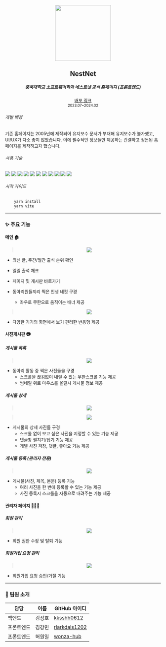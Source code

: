 <div align="center">
<img src="https://github.com/user-attachments/assets/ca2219a0-73f3-4eee-bd4c-47b2d178e1f9" width="180px"/>
</div>

<div align="center">
<h2>
NestNet
</h2>
<h5>
충북대학교 소프트웨어학과 네스트넷 공식 홈페이지 (프론트엔드)
</h5>
<a href="https://nnet.cbnu.ac.kr/">배포 링크</a>
<br />
<small>
2023.07~2024.02
</small>
</div>

###### 개발 배경

기존 홈페이지는 2005년에 제작되어 유지보수 문서가 부재해 유지보수가 불가했고, UI/UX가 다소 좋지 않았습니다. 이에 필수적인 정보들만 제공하는 간결하고 정돈된 홈페이지를 제작하고자 했습니다.

###### 사용 기술

<div>
<img src="https://img.shields.io/badge/Html-E34F26?style=for-the-badge&logo=Html5&logoColor=white">
<img src="https://img.shields.io/badge/Css-1572B6?style=for-the-badge&logo=Css3&logoColor=white">
<img src="https://img.shields.io/badge/Tailwind%20Css-06B6D4?style=for-the-badge&logo=TailwindCSS&logoColor=white">
<img src="https://img.shields.io/badge/typescript-%23007ACC.svg?style=for-the-badge&logo=typescript&logoColor=white">
<img src="https://img.shields.io/badge/JavaScript-F7DF1E?style=for-the-badge&logo=JavaScript&logoColor=white">
<img src="https://img.shields.io/badge/React-61DAFB?style=for-the-badge&logo=React&logoColor=white">
<img src="https://img.shields.io/badge/React_Router-CA4245?style=for-the-badge&logo=react-router&logoColor=white">
<img src="https://img.shields.io/badge/-React%20Query-FF4154?style=for-the-badge&logo=react%20query&logoColor=white">
<img src="https://img.shields.io/badge/React%20Hook%20Form-%23EC5990.svg?style=for-the-badge&logo=reacthookform&logoColor=white">
<img src="https://img.shields.io/badge/vite-%23646CFF.svg?style=for-the-badge&logo=vite&logoColor=white">
<img src="https://img.shields.io/badge/docker-%230db7ed.svg?style=for-the-badge&logo=docker&logoColor=white">
</div>

###### 시작 가이드

```bash
    yarn install
    yarn vite
```

---

### ✨ 주요 기능

#### 메인 🏠

> <p align="center">
> <img src="https://github.com/user-attachments/assets/e360e432-7c2a-4ed5-aabc-176f6021c555">
> </p>

- 최신 글, 주간/월간 출석 순위 확인
- 일일 출석 체크
- 페이지 및 게시판 바로가기
- 동아리원들끼리 찍은 인생 네컷 구경

  - 좌우로 무한으로 움직이는 배너 제공

> <p align="center">
> <img src="https://github.com/user-attachments/assets/cd24b03b-4dab-4ac2-88c2-d5923c179720">
> </p>

- 다양한 기기의 화면에서 보기 편리한 반응형 제공

#### 사진게시판 📷

##### 게시물 목록

> <p align="center">
> <img src="https://github.com/user-attachments/assets/9356f246-9eba-42ef-9f94-e202d44105d6">
> </p>

- 동아리 활동 중 찍은 사진들을 구경
  - 스크롤을 끊김없이 내릴 수 있는 무한스크롤 기능 제공
  - 썸네일 위로 마우스를 올릴시 게시물 정보 제공

##### 게시물 상세

> <p align="center">
> <img src="https://github.com/user-attachments/assets/910cfb63-67b1-4214-ab28-5ebef2e45f99">
> </p>

> <p align="center">
> <img src="https://github.com/user-attachments/assets/8c0c4d87-7928-4583-b62e-97a87cd701f6">
> </p>

- 게시물의 상세 사진들 구경
  - 스크롤 없이 보고 싶은 사진을 지정할 수 있는 기능 제공
  - 댓글창 펼치기/접기 기능 제공
  - 개별 사진 저장, 댓글, 좋아요 기능 제공

##### 게시물 등록 (관리자 전용)

> <p align="center">
> <img src="https://github.com/user-attachments/assets/32e5041f-87d4-4155-b2d5-070a98c486cb">
> </p>

- 게시물(사진, 제목, 본문) 등록 기능
  - 여러 사진을 한 번에 등록할 수 있는 기능 제공
  - 사진 등록시 스크롤을 자동으로 내려주는 기능 제공

#### 관리자 페이지 👨🏻‍💻

##### 회원 관리

> <p align="center">
> <img src="https://github.com/user-attachments/assets/dafa9c55-c7dd-48ea-9fe1-199980df6575">
> </p>

- 회원 권한 수정 및 탈퇴 기능

##### 회원가입 요청 관리

> <p align="center">
> <img src="https://github.com/user-attachments/assets/2405a65d-30c7-4655-9537-dd0e56f58176">
> </p>

- 회원가입 요청 승인/거절 기능

---

### 🤝 팀원 소개

| 담당       | 이름   | GitHub 아이디                                     |
| ---------- | ------ | ------------------------------------------------- |
| 백엔드     | 김성호 | [kksshh0612](https://github.com/kksshh0612)       |
| 프론트엔드 | 김강민 | [rlarkdals1202](https://github.com/rlarkdals1202) |
| 프론트엔드 | 허원일 | [wonza-hub](https://github.com/wonza-hub)         |

